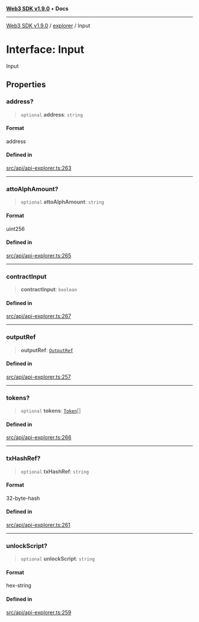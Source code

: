 [**Web3 SDK v1.9.0**](../../../README.md) • **Docs**

***

[Web3 SDK v1.9.0](../../../globals.md) / [explorer](../README.md) / Input

# Interface: Input

Input

## Properties

### address?

> `optional` **address**: `string`

#### Format

address

#### Defined in

[src/api/api-explorer.ts:263](https://github.com/Mystic-Nayy/alephium-web3/blob/ee41f5e0e7d7fb0b155fe62f05b2ac03772895ca/packages/web3/src/api/api-explorer.ts#L263)

***

### attoAlphAmount?

> `optional` **attoAlphAmount**: `string`

#### Format

uint256

#### Defined in

[src/api/api-explorer.ts:265](https://github.com/Mystic-Nayy/alephium-web3/blob/ee41f5e0e7d7fb0b155fe62f05b2ac03772895ca/packages/web3/src/api/api-explorer.ts#L265)

***

### contractInput

> **contractInput**: `boolean`

#### Defined in

[src/api/api-explorer.ts:267](https://github.com/Mystic-Nayy/alephium-web3/blob/ee41f5e0e7d7fb0b155fe62f05b2ac03772895ca/packages/web3/src/api/api-explorer.ts#L267)

***

### outputRef

> **outputRef**: [`OutputRef`](OutputRef.md)

#### Defined in

[src/api/api-explorer.ts:257](https://github.com/Mystic-Nayy/alephium-web3/blob/ee41f5e0e7d7fb0b155fe62f05b2ac03772895ca/packages/web3/src/api/api-explorer.ts#L257)

***

### tokens?

> `optional` **tokens**: [`Token`](Token.md)[]

#### Defined in

[src/api/api-explorer.ts:266](https://github.com/Mystic-Nayy/alephium-web3/blob/ee41f5e0e7d7fb0b155fe62f05b2ac03772895ca/packages/web3/src/api/api-explorer.ts#L266)

***

### txHashRef?

> `optional` **txHashRef**: `string`

#### Format

32-byte-hash

#### Defined in

[src/api/api-explorer.ts:261](https://github.com/Mystic-Nayy/alephium-web3/blob/ee41f5e0e7d7fb0b155fe62f05b2ac03772895ca/packages/web3/src/api/api-explorer.ts#L261)

***

### unlockScript?

> `optional` **unlockScript**: `string`

#### Format

hex-string

#### Defined in

[src/api/api-explorer.ts:259](https://github.com/Mystic-Nayy/alephium-web3/blob/ee41f5e0e7d7fb0b155fe62f05b2ac03772895ca/packages/web3/src/api/api-explorer.ts#L259)

